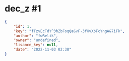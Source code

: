 
# dec_z #1
                
```JSON
{
    "id": 1,
    "key": "fTzvEcTdY^3hZbFoqQaGvF-3fXvXbFcYngA&7iFk",
    "author": "fwRelik",
    "owner": "undefined",
    "lisance_key": null,
    "date": "2022-11-03 02:38"
}
```
    